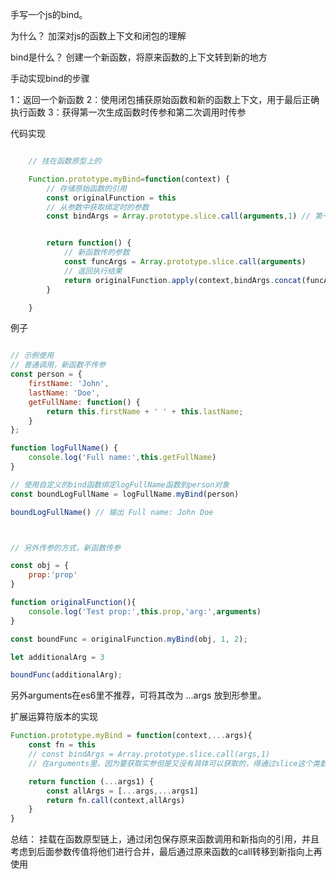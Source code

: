 
手写一个js的bind。

为什么？
加深对js的函数上下文和闭包的理解

bind是什么？
创建一个新函数，将原来函数的上下文转到新的地方

手动实现bind的步骤

1：返回一个新函数
2：使用闭包捕获原始函数和新的函数上下文，用于最后正确执行函数
3：获得第一次生成函数时传参和第二次调用时传参




代码实现

```javascript

    // 挂在函数原型上的

    Function.prototype.myBind=function(context) {
        // 存储原始函数的引用
        const originalFunction = this
        // 从参数中获取绑定时的参数
        const bindArgs = Array.prototype.slice.call(arguments,1) // 第一个参数是context，后面的参数 详见后面举例


        return function() {
            // 新函数传的参数
            const funcArgs = Array.prototype.slice.call(arguments)
            // 返回执行结果
            return originalFunction.apply(context,bindArgs.concat(funcArgs))
        }

    }
```

例子

```js

// 示例使用
// 普通调用，新函数不传参
const person = {
    firstName: 'John',
    lastName: 'Doe',
    getFullName: function() {
        return this.firstName + ' ' + this.lastName;
    }
};

function logFullName() {
    console.log('Full name:',this.getFullName)
}

// 使用自定义的bind函数绑定logFullName函数到person对象
const boundLogFullName = logFullName.myBind(person)

boundLogFullName() // 输出 Full name: John Doe



// 另外传参的方式，新函数传参

const obj = {
    prop:'prop'
}

function originalFunction(){
    console.log('Test prop:',this.prop,'arg:',arguments)
}

const boundFunc = originalFunction.myBind(obj, 1, 2);

let additionalArg = 3

boundFunc(additionalArg);


```


另外arguments在es6里不推荐，可将其改为 ...args 放到形参里。

扩展运算符版本的实现
```js
Function.prototype.myBind = function(context,...args){
    const fn = this
    // const bindArgs = Array.prototype.slice.call(args,1)
    // 在arguments里，因为要获取实参但是又没有具体可以获取的，得通过slice这个类数组来转换来获取数组变量,但是在扩展运算符里因为用参数了就不用这么麻烦了。

    return function (...args1) {
        const allArgs = [...args,...args1]
        return fn.call(context,allArgs)
    }
}
```


总结：
挂载在函数原型链上，通过闭包保存原来函数调用和新指向的引用，并且考虑到后面参数传值将他们进行合并，最后通过原来函数的call转移到新指向上再使用



